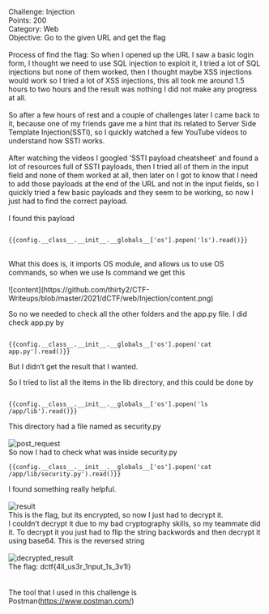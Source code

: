 Challenge: Injection
<br>
Points: 200
<br>
Category: Web
<br>
Objective: Go to the given URL and get the flag
<br><br>
Process of find the flag: So when I opened up the URL I saw a basic login form, I thought we need to use SQL injection to exploit it, I tried a lot of SQL injections but none of them worked, then I thought maybe XSS injections would work so I tried a lot of XSS injections, this all took me around 1.5 hours to two hours and the result was nothing I did not make any progress at all.
<br><br>
So after a few hours of rest and a couple of challenges later I came back to it, because one of my friends gave me a hint that its related to Server Side Template Injection(SSTI), so I quickly watched a few YouTube videos to understand how SSTI works.
<br><br>
After watching the videos I googled ‘SSTI payload cheatsheet’ and found a lot of resources full of SSTI payloads, then I tried all of them in the input field and none of them worked at all, then later on I got to know that I need to add those payloads at the end of the URL and not in the input fields, so I quickly tried a few basic payloads and they seem to be working, so now I just had to find the correct payload.
<br><br>
I found this payload 
```

{{config.__class__.__init__.__globals__['os'].popen('ls').read()}}

```
<br>
What this does is, it imports OS module, and allows us to use OS commands, so when we use ls command we get this 
<br><br> 
![content](https://github.com/thirty2/CTF-Writeups/blob/master/2021/dCTF/web/Injection/content.png)
<br>

So no we needed to check all the other folders and the app.py file.
I did check app.py by 
```

{{config.__class__.__init__.__globals__['os'].popen('cat app.py').read()}}

```
But I didn’t get the result that I wanted.

So I tried to list all the items in the lib directory, and this could be done by 
```

{{config.__class__.__init__.__globals__['os'].popen('ls /app/lib').read()}}

```
This directory had a file named as security.py
<br><br>
![post_request](https://github.com/thirty2/CTF-Writeups/blob/master/2021/dCTF/web/Injection/request.png)
<br>
So now I had to check what was inside security.py
```
{{config.__class__.__init__.__globals__['os'].popen('cat /app/lib/security.py').read()}}
```
I found something really helpful.
<br><br>
![result](https://github.com/thirty2/CTF-Writeups/blob/master/2021/dCTF/web/Injection/request.png)
<br>
This is the flag, but its encrypted, so now I just had to decrypt it.
<br>
I couldn’t decrypt it due to my bad cryptography skills, so my teammate did it.
To decrypt it you just had to flip the string backwords and then decrypt it using base64.
This is the reversed string
<br><br>
![decrypted_result](https://github.com/thirty2/CTF-Writeups/blob/master/2021/dCTF/web/Injection/decrypted%20result.png)
<br>
The flag: dctf{4ll_us3r_1nput_1s_3v1l}
<br><br><br>
The tool that I used in this challenge is Postman(https://www.postman.com/)
